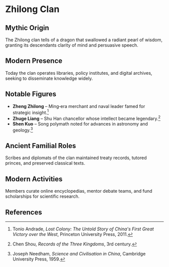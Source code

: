 # Zhilong Clan

## Mythic Origin
The Zhilong clan tells of a dragon that swallowed a radiant pearl of wisdom, granting its descendants clarity of mind and persuasive speech.

## Modern Presence
Today the clan operates libraries, policy institutes, and digital archives, seeking to disseminate knowledge widely.

## Notable Figures
- **Zheng Zhilong** – Ming‑era merchant and naval leader famed for strategic insight.[^1]
- **Zhuge Liang** – Shu Han chancellor whose intellect became legendary.[^2]
- **Shen Kuo** – Song polymath noted for advances in astronomy and geology.[^3]

## Ancient Familial Roles
Scribes and diplomats of the clan maintained treaty records, tutored princes, and preserved classical texts.

## Modern Activities
Members curate online encyclopedias, mentor debate teams, and fund scholarships for scientific research.

## References
[^1]: Tonio Andrade, *Lost Colony: The Untold Story of China's First Great Victory over the West*, Princeton University Press, 2011.
[^2]: Chen Shou, *Records of the Three Kingdoms*, 3rd century.
[^3]: Joseph Needham, *Science and Civilisation in China*, Cambridge University Press, 1959.
